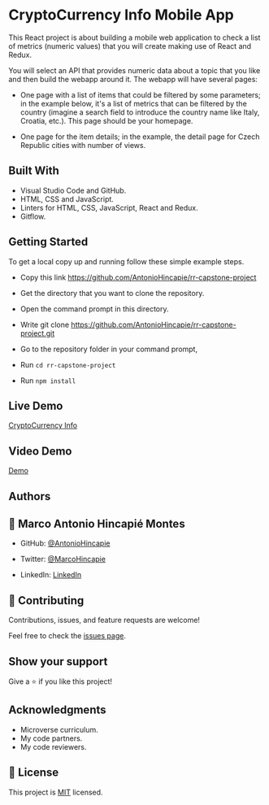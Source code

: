 # CryptoCurrency Info Mobile App

This React project is about building a mobile web application to check a list of metrics (numeric values) that you will create making use of React and Redux.

You will select an API that provides numeric data about a topic that you like and then build the webapp around it. The webapp will have several pages:

- One page with a list of items that could be filtered by some parameters; in the example below, it's a list of metrics that can be filtered by the country (imagine a search field to introduce the country name like Italy, Croatia, etc.). This page should be your homepage.

- One page for the item details; in the example, the detail page for Czech Republic cities with number of views.

## Built With

- Visual Studio Code and GitHub.
- HTML, CSS and JavaScript.
- Linters for HTML, CSS, JavaScript, React and Redux.
- Gitflow.

## Getting Started

To get a local copy up and running follow these simple example steps.

- Copy this link https://github.com/AntonioHincapie/rr-capstone-project

- Get the directory that you want to clone the repository.

- Open the command prompt in this directory.

- Write git clone https://github.com/AntonioHincapie/rr-capstone-project.git

- Go to the repository folder in your command prompt,

- Run `cd rr-capstone-project`

- Run `npm install`

## Live Demo

[CryptoCurrency Info](https://cryptocurren-info.herokuapp.com/)

## Video Demo

[Demo](https://www.loom.com/share/106147e75ae148d898aacd03a021ea78)

## Authors

## 👤 **Marco Antonio Hincapié Montes**

- GitHub: [@AntonioHincapie](https://github.com/AntonioHincapie)

- Twitter: [@MarcoHincapie](https://twitter.com/MarcoHincapie)

- LinkedIn: [LinkedIn](https://www.linkedin.com/in/marco-hincapi%C3%A9-7a76751a3/)

## 🤝 Contributing

Contributions, issues, and feature requests are welcome!

Feel free to check the [issues page](../../issues/).

## Show your support

Give a ⭐️ if you like this project!

## Acknowledgments

- Microverse curriculum.
- My code partners.
- My code reviewers.

## 📝 License

This project is [MIT](./LICENSE) licensed.

